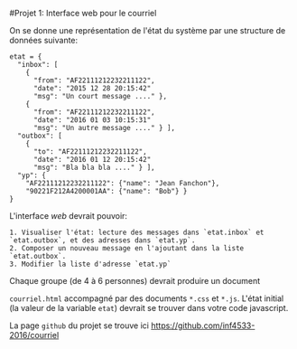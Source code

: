 #Projet 1: Interface web pour le courriel

On se donne une représentation de l'état du système par une structure
de données suivante:
```
etat = {
  "inbox": [
    {
      "from": "AF22111212232211122",
      "date": "2015 12 28 20:15:42"
      "msg": "Un court message ...." },
    {
      "from": "AF22111212232211122",
      "date": "2016 01 03 10:15:31"
      "msg": "Un autre message ...." } ],
  "outbox": [
    {
      "to": "AF22111212232211122",
      "date": "2016 01 12 20:15:42"
      "msg": "Bla bla bla ...." } ],
  "yp": {
    "AF22111212232211122": {"name": "Jean Fanchon"},
    "90221F212A4200001AA": {"name": "Bob"} }
}
```
L'interface _web_ devrait pouvoir:

    1. Visualiser l'état: lecture des messages dans `etat.inbox` et `etat.outbox`, et des adresses dans `etat.yp`.
    2. Composer un nouveau message en l'ajoutant dans la liste `etat.outbox`.
    3. Modifier la liste d'adresse `etat.yp`

Chaque groupe (de 4 à 6 personnes) devrait produire un document

`courriel.html` accompagné par des documents `*.css` et `*.js`. L'état
initial (la valeur de la variable `etat`) devrait se trouver dans votre
code javascript.

La page `github` du projet se trouve ici https://github.com/inf4533-2016/courriel
